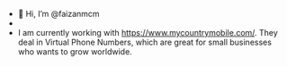 - 👋 Hi, I’m @faizanmcm
- 
- I am currently working with https://www.mycountrymobile.com/. They deal in Virtual Phone Numbers, which are great for small businesses who wants to grow worldwide.
<!---
faizanmcm/faizanmcm is a ✨ special ✨ repository because its `README.md` (this file) appears on your GitHub profile.
You can click the Preview link to take a look at your changes.
--->

